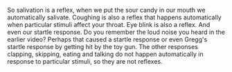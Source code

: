 So salivation is a reflex, when we put the sour candy in our mouth we
automatically salivate. Coughing is also a reflex that happens automatically
when particular stimuli affect your throat. Eye blink is also a reflex. And
even our startle response. Do you remember the loud noise you heard in the
earlier video? Perhaps that caused a startle response or even Gregg's startle
response by getting hit by the toy gun. The other responses clapping, skipping,
eating and talking do not happen automatically in response to particular
stimuli, so they are not reflexes.
